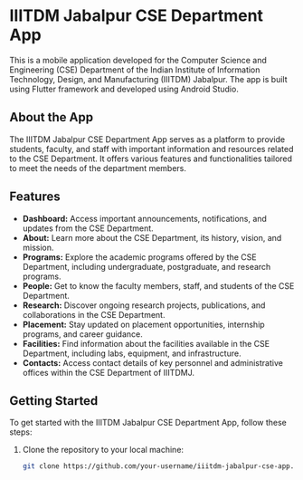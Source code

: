 # IIITDM Jabalpur CSE Department App

This is a mobile application developed for the Computer Science and Engineering (CSE) Department of the Indian Institute of Information Technology, Design, and Manufacturing (IIITDM) Jabalpur. The app is built using Flutter framework and developed using Android Studio.

## About the App

The IIITDM Jabalpur CSE Department App serves as a platform to provide students, faculty, and staff with important information and resources related to the CSE Department. It offers various features and functionalities tailored to meet the needs of the department members.

## Features

- **Dashboard:** Access important announcements, notifications, and updates from the CSE Department.
- **About:** Learn more about the CSE Department, its history, vision, and mission.
- **Programs:** Explore the academic programs offered by the CSE Department, including undergraduate, postgraduate, and research programs.
- **People:** Get to know the faculty members, staff, and students of the CSE Department.
- **Research:** Discover ongoing research projects, publications, and collaborations in the CSE Department.
- **Placement:** Stay updated on placement opportunities, internship programs, and career guidance.
- **Facilities:** Find information about the facilities available in the CSE Department, including labs, equipment, and infrastructure.
- **Contacts:** Access contact details of key personnel and administrative offices within the CSE Department of IIITDMJ.

## Getting Started

To get started with the IIITDM Jabalpur CSE Department App, follow these steps:

1. Clone the repository to your local machine:

   ```bash
   git clone https://github.com/your-username/iiitdm-jabalpur-cse-app.git
